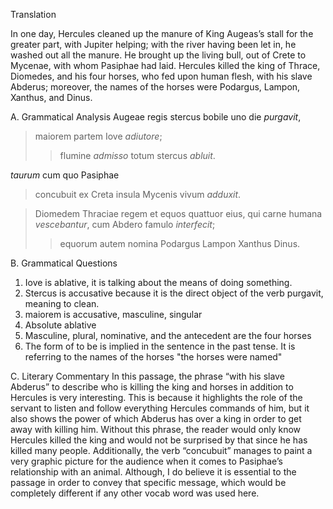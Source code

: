 Translation

In one day, Hercules cleaned up the manure of King Augeas’s stall for the greater part, with Jupiter helping; with the river having been let in, he washed out all the manure.
He brought up the living bull, out of Crete to Mycenae, with whom Pasiphae had laid.
Hercules killed the king of Thrace, Diomedes, and his four horses, who fed upon human flesh, with his slave Abderus; moreover, the names of the horses were Podargus, Lampon, Xanthus, and Dinus. 

A. Grammatical Analysis
Augeae regis stercus bobile uno die *purgavit*,
>maiorem partem Iove *adiutore*; 
>>flumine *admisso*
>totum stercus *abluit*.

*taurum* cum quo Pasiphae 
>concubuit ex Creta insula Mycenis vivum *adduxit*.

>Diomedem Thraciae regem et equos quattuor eius, qui carne humana *vescebantur*, 
cum Abdero famulo *interfecit*; 
>>equorum autem nomina Podargus Lampon Xanthus Dinus.

B. Grammatical Questions
1. Iove is ablative, it is talking about the means of doing something.
2. Stercus is accusative because it is the direct object of the verb purgavit, meaning to clean.
3. maiorem is accusative, masculine, singular
4. Absolute ablative
5. Masculine, plural, nominative, and the antecedent are the four horses
6. The form of to be is implied in the sentence in the past tense. It is referring to the names of the horses "the horses were named"

C. Literary Commentary
In this passage, the phrase “with his slave Abderus” to describe who 
is killing the king and horses in addition to Hercules is very interesting. 
This is because it highlights the role of the servant to listen and follow everything 
Hercules commands of him, but it also shows the power of which 
Abderus has over a king in order to get away with killing him. 
Without this phrase, the reader would only know Hercules killed the 
king and would not be surprised by that since he has killed many people. 
Additionally, the verb “concubuit” manages to paint a very graphic picture 
for the audience when it comes to Pasiphae’s relationship with an animal. 
Although, I do believe it is essential to the passage in order to convey that specific message, 
which would be completely different if any other vocab word was used here.

